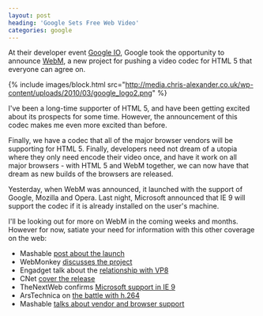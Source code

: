 ```yaml
---
layout: post
heading: 'Google Sets Free Web Video'
categories: google
---
```


At their developer event [Google IO](http://code.google.com/events/io/2010/), Google took the opportunity to announce [WebM](http://www.webmproject.org/), a new project for pushing a video codec for HTML 5 that everyone can agree on.

{% include images/block.html src="http://media.chris-alexander.co.uk/wp-content/uploads/2010/03/google_logo2.png" %}

I've been a long-time supporter of HTML 5, and have been getting excited about its prospects for some time. However, the announcement of this codec makes me even more excited than before.

Finally, we have a codec that all of the major browser vendors will be supporting for HTML 5. Finally, developers need not dream of a utopia where they only need encode their video once, and have it work on all major browsers - with HTML 5 and WebM together, we can now have that dream as new builds of the browsers are released.

Yesterday, when WebM was announced, it launched with the support of Google, Mozilla and Opera. Last night, Microsoft announced that IE 9 will support the codec if it is already installed on the user's machine.

I'll be looking out for more on WebM in the coming weeks and months. However for now, satiate your need for information with this other coverage on the web:

* Mashable [post about the launch](http://mashable.com/2010/05/19/google-webm-html5/)
* WebMonkey [discusses the project](http://www.webmonkey.com/2010/05/major-browser-vendors-launch-webm-free-open-video-project/)
* Engadget talk about the [relationship with VP8](http://www.engadget.com/2010/05/19/google-launches-open-webm-web-video-format-based-on-vp8/)
* CNet [cover the release](http://news.cnet.com/8301-30685_3-20005378-264.html?part=rss&amp;amp;subj=news&amp;amp;tag=2547-1_3-0-20)
* TheNextWeb confirms [Microsoft support in IE 9](http://thenextweb.com/microsoft/2010/05/19/microsoft-to-support-vp8-in-internet-explorer/)
* ArsTechnica on [the battle with h.264](http://arstechnica.com/web/news/2010/05/google-opens-vp8-codec-aims-to-nuke-h264-with-webm.ars)
* Mashable [talks about vendor and browser support](http://mashable.com/2010/05/19/vp8-webm-support/)